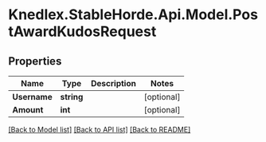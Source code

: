 # Knedlex.StableHorde.Api.Model.PostAwardKudosRequest

## Properties

Name | Type | Description | Notes
------------ | ------------- | ------------- | -------------
**Username** | **string** |  | [optional] 
**Amount** | **int** |  | [optional] 

[[Back to Model list]](../README.md#documentation-for-models) [[Back to API list]](../README.md#documentation-for-api-endpoints) [[Back to README]](../README.md)

